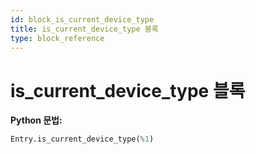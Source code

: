 ```yaml
---
id: block_is_current_device_type
title: is_current_device_type 블록
type: block_reference
---
```


# is_current_device_type 블록

**Python 문법:**
```python
Entry.is_current_device_type(%1)
```

